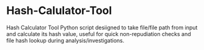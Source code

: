 # Hash-Calulator-Tool
Hash Calculator Tool  Python script desiigned to take file/file path from input and calculate its hash value, useful for quick non-repudiation checks and file hash lookup during analysis/investigations.
